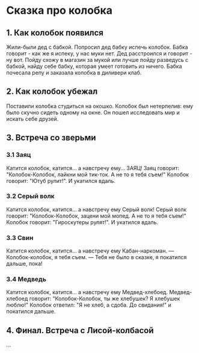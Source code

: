 # Сказка про колобка

## 1. Как колобок появился
Жили-были дед с бабкой. Попросил дед бабку испечь колобок.
Бабка говорит - как же я испеку, у нас муки нет.
Дед расстроился и говорит - ну вот.
Пойду схожу в магазин за мукой или лучше пойду разведусь с бабкой, найду себе бабку, которая умеет готовить из ничего.
Бабка почесала репу и заказала колобка в диливери клаб.

## 2. Как колобок убежал
Поставили колобка студиться на окошко.
Колобок был нетерпелив: ему было скучно сидеть одному на окне.
Он пошел исследовать мир и искать себе друзей.

## 3. Встреча со зверьми

### 3.1 Заяц
Катится колобок, катится... а навстречу ему... ЗАЯЦ!
Заяц говорит: "Колобок-Колобок, лайкни мой тик-ток. А не то я тебя съем!"
Колобок говорит: "Ютуб рулит!". И укатился вдаль.

### 3.2 Серый волк
Катится колобок, катится... а навстречу ему Серый волк!
Серый волк говорит: "Колобок-Колобок, зацени мой мопед. А не то я тебя съем!"
Колобок говорит: "Гироскутеры рулят!". И укатился вдаль.

### 3.3 Свин
Катится колобок, катится... а навстречу ему Кабан-наркоман.
— Колобок-колобок, я тебя съем.
— Тебя не было в сказке, я покатился дальше, пока!

### 3.4 Медведь
Катится колобок, катится... а навстречу ему Медвед-хлебоед.
Медвед-хлебоед говорит: "Колобок-Колобок, ты же хлебушек? Я хлебушек люблю!"
Колобок ответил: "Я не хлеб, а сдоба. До свидания!" и покатился дальше.



## 4. Финал. Встреча с Лисой-колбасой
...
